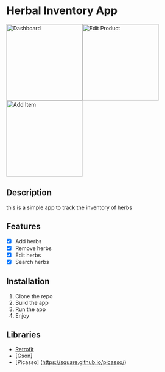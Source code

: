 # Herbal Inventory App

<img width="200" alt="Dashboard" src="https://user-images.githubusercontent.com/89149429/214207302-8539ad96-a764-4db4-bb30-0189ce58819f.png"><img width="200" alt="Edit Product" src="https://user-images.githubusercontent.com/89149429/214207306-a1024601-1b3e-438b-b05c-167b2511a1f5.png"><img width="200" alt="Add Item" src="https://user-images.githubusercontent.com/89149429/214207308-9ab422c6-aa57-4fa0-875c-3ea0ec31023f.png">


## Description
this is a simple app to track the inventory of herbs

## Features
- [x] Add herbs
- [x] Remove herbs
- [x] Edit herbs
- [x] Search herbs

## Installation
1. Clone the repo
2. Build the app
3. Run the app
4. Enjoy

## Libraries
* [Retrofit](https://square.github.io/retrofit/)
* [Gson]
* [Picasso] (https://square.github.io/picasso/)
